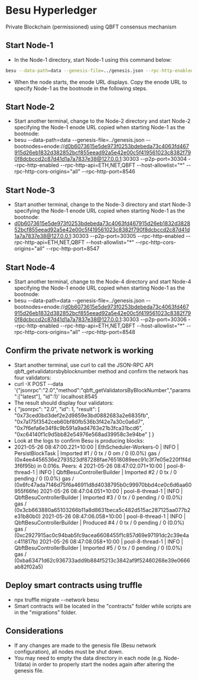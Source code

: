 # Besu Hyperledger

Private Blockchain (permissioned) using QBFT consensus mechanism



## Start Node-1

* In the Node-1 directory, start Node-1 using this command below:
```bash
besu --data-path=data --genesis-file=../genesis.json --rpc-http-enabled --rpc-http-api=ETH,NET,QBFT --host-allowlist="*" --rpc-http-cors-origins="all"
```
* When the node starts, the enode URL displays. Copy the enode URL to specify Node-1 as the bootnode in the following steps.



## Start Node-2

* Start another terminal, change to the Node-2 directory and start Node-2 specifying the Node-1 enode URL copied when starting Node-1 as the bootnode:
* besu --data-path=data --genesis-file=../genesis.json --bootnodes=enode://d0b6073615e5de973f0253bdebeda73c4063fd467915d26eb1832d382852bcf855eead92a5e42e00c5f419561023c8382f790f8dcbccd2c87d41d1a7a7837e38@127.0.0.1:30303 --p2p-port=30304 --rpc-http-enabled --rpc-http-api=ETH,NET,QBFT --host-allowlist="*" --rpc-http-cors-origins="all" --rpc-http-port=8546




## Start Node-3

* Start another terminal, change to the Node-3 directory and start Node-3 specifying the Node-1 enode URL copied when starting Node-1 as the bootnode:
* d0b6073615e5de973f0253bdebeda73c4063fd467915d26eb1832d382852bcf855eead92a5e42e00c5f419561023c8382f790f8dcbccd2c87d41d1a7a7837e38@127.0.0.1:30303 --p2p-port=30305 --rpc-http-enabled --rpc-http-api=ETH,NET,QBFT --host-allowlist="*" --rpc-http-cors-origins="all" --rpc-http-port=8547



## Start Node-4

* Start another terminal, change to the Node-4 directory and start Node-4 specifying the Node-1 enode URL copied when starting Node-1 as the bootnode:
* besu --data-path=data --genesis-file=../genesis.json --bootnodes=enode://d0b6073615e5de973f0253bdebeda73c4063fd467915d26eb1832d382852bcf855eead92a5e42e00c5f419561023c8382f790f8dcbccd2c87d41d1a7a7837e38@127.0.0.1:30303 --p2p-port=30306 --rpc-http-enabled --rpc-http-api=ETH,NET,QBFT --host-allowlist="*" --rpc-http-cors-origins="all" --rpc-http-port=8548



## Confirm the private network is working

* Start another terminal, use curl to call the JSON-RPC API qbft_getvalidatorsbyblocknumber method and confirm the network has four validators:
* curl -X POST --data '{"jsonrpc":"2.0","method":"qbft_getValidatorsByBlockNumber","params":["latest"], "id":1}' localhost:8545
* The result should display four validators:
* {
  "jsonrpc": "2.0",
  "id": 1,
  "result": [
  "0x73ced0bd3def2e2d9859e3bd0882683a2e6835fb",
  "0x7a175f3542ceb60bf80fb536b3f42e7a30c0a6d7",
  "0x7f6efa6e34f8c9b591a9ad4763e21b3fca31bcd6",
  "0xc64140f1c9d5bb82e54976e568ad39958c3e94be"
  ]
  }
* Look at the logs to confirm Besu is producing blocks:
* 2021-05-26 08:47:00.221+10:00 | EthScheduler-Workers-0 | INFO  | PersistBlockTask | Imported #1 / 0 tx / 0 om / 0 (0.0%) gas / (0x4ee4456536e2793523df87288fae76518089eec91c3f7e05e220f1f4d3f6f95b) in 0.016s. Peers: 4
2021-05-26 08:47:02.071+10:00 | pool-8-thread-1 | INFO  | QbftBesuControllerBuilder | Imported #2 / 0 tx / 0 pending / 0 (0.0%) gas / (0x6fc47ada7146d75f6a46911d8d4038795b0c99970bbd4ce0c6d6aa60955f66fe)
2021-05-26 08:47:04.051+10:00 | pool-8-thread-1 | INFO  | QbftBesuControllerBuilder | Imported #3 / 0 tx / 0 pending / 0 (0.0%) gas / (0x3cb663880a65103266b11a8d8631beca5c482d515ac287125aa077b2e31b80b0)
2021-05-26 08:47:06.058+10:00 | pool-8-thread-1 | INFO  | QbftBesuControllerBuilder | Produced #4 / 0 tx / 0 pending / 0 (0.0%) gas / (0xc2927915ac0c94bab5fc9acea6608455f1c857d69e97191dc2c39e4ac411817b)
2021-05-26 08:47:08.058+10:00 | pool-8-thread-1 | INFO  | QbftBesuControllerBuilder | Imported #5 / 0 tx / 0 pending / 0 (0.0%) gas / (0xba63471d62c936733add9b884f5213c3842af9f52460268e39e0666ab82f02a5)


## Deploy smart contracts using truffle
* npx truffle migrate --network besu
* Smart contracts will be located in the "contracts" folder while scripts are in the "migrations" folder.

## Considerations
* If any changes are made to the genesis file (Besu network configuration), all nodes must be shut down.
* You may need to empty the data directory in each node (e.g. Node-1/data) in order to properly start the nodes again after altering the genesis file.
